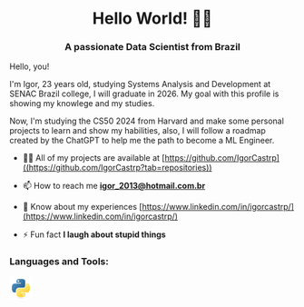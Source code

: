 <h1 align="center">Hello World! 🙂👋</h1>
<h3 align="center">A passionate Data Scientist from Brazil</h3>

Hello, you!

I'm Igor, 23 years old, studying Systems Analysis and Development at SENAC Brazil college, I will graduate in 2026.
My goal with this profile is showing my knowlege and my studies.

Now, I'm studying the CS50 2024 from Harvard and make some personal projects to learn and show my habilities, also, I will follow a roadmap created by the ChatGPT to help me the path to become a ML Engineer.


- 👨‍💻 All of my projects are available at [https://github.com/IgorCastrp]((https://github.com/IgorCastrp?tab=repositories))

- 📫 How to reach me **igor_2013@hotmail.com.br**

- 📄 Know about my experiences [https://www.linkedin.com/in/igorcastrp/](https://www.linkedin.com/in/igorcastrp/)

- ⚡ Fun fact **I laugh about stupid things**


<h3 align="left">Languages and Tools:</h3>
</a> <a href="https://www.python.org" target="_blank" rel="noreferrer"> <img src="https://raw.githubusercontent.com/devicons/devicon/master/icons/python/python-original.svg" alt="python" width="40" height="40"/> </a> </p>
